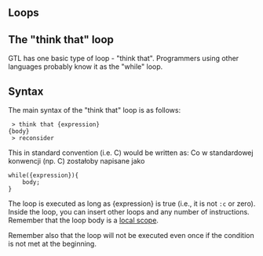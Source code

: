## Loops
## The "think that" loop
GTL has one basic type of loop - "think that".
Programmers using other languages probably know it as the "while" loop.

## Syntax
The main syntax of the "think that" loop is as follows:
```
 > think that {expression}
{body}
 > reconsider
```
This in standard convention (i.e. C) would be written as:
Co w standardowej konwencji (np. C) zostałoby napisane jako
```
while({expression}){
    body;
}
```

The loop is executed as long as {expression} is true (i.e., it is not `:c` or zero).
Inside the loop, you can insert other loops and any number of instructions. Remember that the loop body is a [local scope](scopes.md).

Remember also that the loop will not be executed even once if the condition is not met at the beginning.